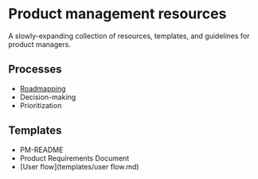 # Product management resources
A slowly-expanding collection of resources, templates, and guidelines for product managers.

## Processes
- [Roadmapping](processes/nownextlater.md)
- Decision-making
- Prioritization

## Templates
- PM-README
- Product Requirements Document
- [User flow](templates/user flow.md)
